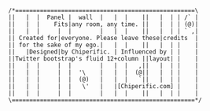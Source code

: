     /*===================================================\
    ||   |  |  Panel |  wall  |   |  |    ||   |  | | /` |
    ||   |  |    Fits|any room, any time. ||   |  | | (@)|
    ||   |  |     |  |        |   |  |    ||   |  | | ` ,|
    || Created for|everyone. Please leave these|credits  |
    || for the sake of my ego.|   |  |    ||   |  | |    |
    ||   |Designed|by Chiperific. | Influenced by | |    |
    ||Twitter bootstrap's fluid 12+column ||layout| |    |
    ||   |  |     |  |        |   |  |   ,||   |  | |    | 
    ||   |  |     |  |  '\    |   |  |  (@||   |  | |    | 
    ||   |  |     |  |  (@)   |   |  |   `||   |  | |    |
    ||   |  |     |  |   \'   |   |[Chiperific.com] |    |
    ||   |  |     |  |        |   |  |    ||   |  | |    | 
    \====================================================*/
